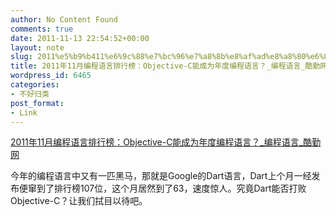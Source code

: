 ```yaml
---
author: No Content Found
comments: true
date: 2011-11-13 22:54:52+00:00
layout: note
slug: 2011%e5%b9%b411%e6%9c%88%e7%bc%96%e7%a8%8b%e8%af%ad%e8%a8%80%e6%8e%92%e8%a1%8c%e6%a6%9c%ef%bc%9aobjective-c%e8%83%bd%e6%88%90%e4%b8%ba%e5%b9%b4%e5%ba%a6%e7%bc%96%e7%a8%8b%e8%af%ad%e8%a8%80%ef%bc%9f_
title: 2011年11月编程语言排行榜：Objective-C能成为年度编程语言？_编程语言_酷勤网
wordpress_id: 6465
categories:
- 不好归类
post_format:
- Link
---
```


[2011年11月编程语言排行榜：Objective-C能成为年度编程语言？_编程语言_酷勤网](http://www.kuqin.com/language/20111109/314635.html)

今年的编程语言中又有一匹黑马，那就是Google的Dart语言，Dart上个月一经发布便窜到了排行榜107位，这个月居然到了63，速度惊人。究竟Dart能否打败Objective-C？让我们拭目以待吧。
